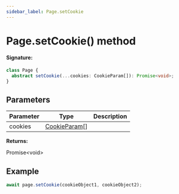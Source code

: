 ```yaml
---
sidebar_label: Page.setCookie
---
```


# Page.setCookie() method

#### Signature:

```typescript
class Page {
  abstract setCookie(...cookies: CookieParam[]): Promise<void>;
}
```

## Parameters

| Parameter | Type                                          | Description |
| --------- | --------------------------------------------- | ----------- |
| cookies   | [CookieParam](./puppeteer.cookieparam.md)\[\] |             |

**Returns:**

Promise&lt;void&gt;

## Example

```ts
await page.setCookie(cookieObject1, cookieObject2);
```
